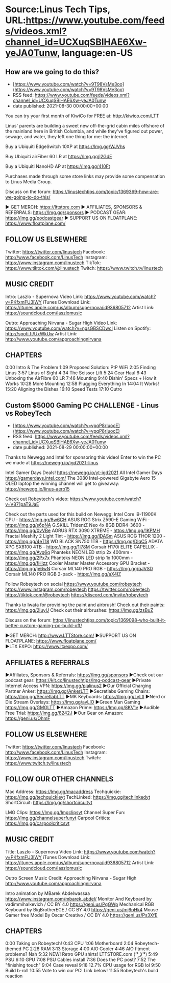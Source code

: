 # Source:Linus Tech Tips, URL:https://www.youtube.com/feeds/videos.xml?channel_id=UCXuqSBlHAE6Xw-yeJA0Tunw, language:en-US

## How are we going to do this?
 - [https://www.youtube.com/watch?v=9T98VsMe3oo](https://www.youtube.com/watch?v=9T98VsMe3oo)
 - RSS feed: https://www.youtube.com/feeds/videos.xml?channel_id=UCXuqSBlHAE6Xw-yeJA0Tunw
 - date published: 2021-08-30 00:00:00+00:00

You can try your first month of KiwiCo for FREE at: http://kiwico.com/LTT 

Linus' parents are building a sweet new off-the-grid cabin miles offshore of the mainland here in British Columbia, and while they've figured out power, sewage, and water, they left one thing for me: the internet.


Buy a Ubiquiti EdgeSwitch 10XP at https://lmg.gg/WJVhs

Buy Ubiquiti airFiber 60 LR at https://lmg.gg/j2GdE

Buy a Ubiquiti NanoHD AP at https://lmg.gg/410Ft

Purchases made through some store links may provide some compensation to Linus Media Group.

Discuss on the forum: https://linustechtips.com/topic/1369369-how-are-we-going-to-do-this/

► GET MERCH: https://lttstore.com
► AFFILIATES, SPONSORS & REFERRALS: https://lmg.gg/sponsors
► PODCAST GEAR: https://lmg.gg/podcastgear
► SUPPORT US ON FLOATPLANE: https://www.floatplane.com/

FOLLOW US ELSEWHERE
---------------------------------------------------  
Twitter: https://twitter.com/linustech
Facebook: http://www.facebook.com/LinusTech
Instagram: https://www.instagram.com/linustech
TikTok: https://www.tiktok.com/@linustech
Twitch: https://www.twitch.tv/linustech

MUSIC CREDIT
---------------------------------------------------
Intro: Laszlo - Supernova
Video Link: https://www.youtube.com/watch?v=PKfxmFU3lWY
iTunes Download Link: https://itunes.apple.com/us/album/supernova/id936805712
Artist Link: https://soundcloud.com/laszlomusic

Outro: Approaching Nirvana - Sugar High
Video Link: https://www.youtube.com/watch?v=ngsGBSCDwcI
Listen on Spotify: http://spoti.fi/UxWkUw
Artist Link: http://www.youtube.com/approachingnirvana

CHAPTERS
---------------------------------------------------  
0:00 Intro & The Problem
1:09 Proposed Solution: PtP WiFi
2:05 Finding Linus
3:57 Linus of Sight
4:34 The Scissor Lift
5:24 Gear Haul
6:43 Unboxing the AirFibre 60 LR
7:46 Mounting
9:40 Dishin' Specs + How it Works
10:28 More Mounting
12:58 Plugging Everything In
14:04 It Works!
15:20 Aligning the Dishes
16:10 Speed Tests
17:10 Outro

## Custom $5000 Gaming PC CHALLENGE - Linus vs RobeyTech
 - [https://www.youtube.com/watch?v=vpqP8rIuocE](https://www.youtube.com/watch?v=vpqP8rIuocE)
 - RSS feed: https://www.youtube.com/feeds/videos.xml?channel_id=UCXuqSBlHAE6Xw-yeJA0Tunw
 - date published: 2021-08-29 00:00:00+00:00

Thanks to Newegg and Intel for sponsoring this video!
Enter to win the PC we made at https://newegg.io/igd2021-linus

Intel Gamer Days Deals! https://newegg.io/yt-igd2021
All Intel Gamer Days https://gamerdays.intel.com/
The 3080 Intel-powered Gigabyte Aero 15 OLED laptop the winning channel will get to giveaway:  https://newegg.io/linus-aero15

Check out Robeytech's video: https://www.youtube.com/watch?v=V871paT9JaE

Check out the parts used for this build on Newegg:
Intel Core i9-11900K CPU - https://lmg.gg/8w6CH
ASUS ROG Strix Z590-E Gaming WiFi - https://lmg.gg/s6pNA
G.SKILL TridentZ Neo 4x 8GB DDR4-3600 - https://lmg.gg/0vVBe
AORUS RTX 3090 XTREME - https://lmg.gg/1KPMH
Fractal Meshify 2 Light Tint - https://lmg.gg/lDASm
ASUS ROG THOR 1200 - https://lmg.gg/4eT18
WD BLACK SN750 1TB - https://lmg.gg/DlqC5
ADATA XPG SX8100 4TB - https://lmg.gg/1I78M
Corsair H170i ELITE CAPELLIX - https://lmg.gg/Avg6q
Phanteks NEON LED strip 2x 400mm - https://lmg.gg/2Px7x
Phanteks NEON LED strip 1x 1000mm - https://lmg.gg/fHIzz
Cooler Master Master Accessory GPU Bracket - https://lmg.gg/je6wN
Corsair ML140 PRO RGB - https://lmg.gg/qJVSD
Corsair ML140 PRO RGB 2-pack - https://lmg.gg/aX4IZ

Follow Robeytech on social
https://www.youtube.com/robeytech
https://www.instagram.com/robeytech
https://twitter.com/robeytech
https://tiktok.com/@robeytech
https://discord.com/invite/robeytech

Thanks to Iwata for providing the paint and airbrush!
Check out their paints: https://lmg.gg/2IuyU
Check out their airbrushes: https://lmg.gg/zsBuZ

Discuss on the forum: https://linustechtips.com/topic/1369098-who-built-it-better-custom-gaming-pc-build-off/

►GET MERCH: http://www.LTTStore.com/
►SUPPORT US ON FLOATPLANE: https://www.floatplane.com/  
►LTX EXPO: https://www.ltxexpo.com/   

AFFILIATES & REFERRALS
---------------------------------------------------
►Affiliates, Sponsors & Referrals: https://lmg.gg/sponsors
►Check out our podcast gear: https://kit.co/linustechtips/lmg-podcast-gear
►Private Internet Access VPN: https://lmg.gg/pialinus2
►Our Official Charging Partner Anker: https://lmg.gg/AnkerLTT
►Secretlabs Gaming Chairs: https://lmg.gg/SecretlabLTT
►MK Keyboards: https://lmg.gg/LyLtl
►Nerd or Die Stream Overlays: https://lmg.gg/avLlO
►Green Man Gaming https://lmg.gg/GMGLTT
►Amazon Prime: https://lmg.gg/8KV1v
►Audible Free Trial: https://lmg.gg/8242J
►Our Gear on Amazon: https://geni.us/OhmF

FOLLOW US ELSEWHERE
---------------------------------------------------  
Twitter: https://twitter.com/linustech
Facebook: http://www.facebook.com/LinusTech
Instagram: https://www.instagram.com/linustech
Twitch: https://www.twitch.tv/linustech

FOLLOW OUR OTHER CHANNELS
---------------------------------------------------  
Mac Address: https://lmg.gg/macaddress
Techquickie: https://lmg.gg/techquickieyt
TechLinked: https://lmg.gg/techlinkedyt
ShortCircuit: https://lmg.gg/shortcircuityt

LMG Clips: https://lmg.gg/lmgclipsyt
Channel Super Fun: https://lmg.gg/channelsuperfunyt
Carpool Critics: https://lmg.gg/carpoolcriticsyt

MUSIC CREDIT
---------------------------------------------------  
Title: Laszlo - Supernova
Video Link: https://www.youtube.com/watch?v=PKfxmFU3lWY
iTunes Download Link: https://itunes.apple.com/us/album/supernova/id936805712
Artist Link: https://soundcloud.com/laszlomusic

Outro Screen Music Credit: Approaching Nirvana - Sugar High http://www.youtube.com/approachingnirvana

Intro animation by MBarek Abdelwassaa https://www.instagram.com/mbarek_abdel/
Monitor And Keyboard by vadimmihalkevich / CC BY 4.0  https://geni.us/PgGWp
Mechanical RGB Keyboard by BigBrotherECE / CC BY 4.0 https://geni.us/mj6pHk4
Mouse Gamer free Model By Oscar Creativo / CC BY 4.0 https://geni.us/Ps3XfE

CHAPTERS
---------------------------------------------------  
0:00 Taking on Robeytech!
0:43 CPU
1:06 Motherboard
2:04 Robeytech-themed PC
2:28 RAM
3:13 Storage
4:00 AIO Cooler
4:46 AIO fitment problems? Nah
5:32 NEW! Retro GPU shirts! LTTSTORE.com ( ͡° ͜ʖ ͡°)
5:49 PSU
6:10 GPU
7:08 PSU Cables install
7:36 Does the PC post?
7:52 The "finishing touch"
9:04 Case reveal
9:18 12.7% CPU usage for RGB lol
9:50 Build b-roll
10:55 Vote to win our PC! Link below!
11:55 Robeytech's build reaction

